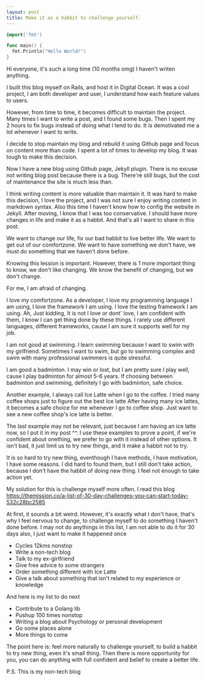 ```yaml
---
layout: post
title: Make it as a habbit to challenge yourself.
---
```


```go
import('fmt')

func main() {
  fmt.Println("Hello World!")
}
```

Hi everyone, it's such a long time (10 months omg) I haven't writen anything.

I built this blog myself on Rails, and host it in Digital Ocean.
It was a cool project, I am both developer and
user, I understand how each feature values to users.

However, from time to time, it becomes difficult to maintain the project.
Many times I want to write a post, and I found some bugs. Then I spent
my 2 hours to fix bugs instead of doing what I tend to do. It is demotivated
me a lot whenever I want to write.

I decide to stop maintain my blog and rebuild it using Github page
and focus on content more than code. I spent a lot of times to develop my
blog. It was tough to make this decision.

Now I have a new blog using Github page, Jekyll plugin. There is no excuse
not writing blog post because there is a bug. There're still bugs,
but the cost of maintenance the site is much less than.

I think writing content is more valuable than maintain it.
It was hard to make this decision, I love the project, and I was not sure I 
enjoy writing content in markdown syntax. Also this time I haven't know how to
config the website in Jekyll. After moving, I know that I was too conservative.
I should have more changes in life and make it as a habbit.
And that's all I want to share in this post.

We want to change our life, fix our bad habbit to live better life.
We want to get out of our comfortzone. We want to have something we don't have,
we must do something that we haven't done before.

Knowing this lession is important. However, there is 1 more important thing
to know, we don't like changing. We know the benefit of changing, but we don't
change.

For me, I am afraid of changing.

I love my comfortzone. As a developer, I love my programming language I am using,
I love the framework I am using. I love the testing framework I am using.
Ah, Just kidding, It is not I love or dont' love,
I am confident with them, I know I can get thing done by these things.
I rarely use different languages, different frameworks, cause I am sure it
supports well for my job.

I am not good at swimming. I learn swimming because I want to
swim with my girlfriend. Sometimes I want to swim, but go to swimming complex
and swim with many professional swimmers is quite stressful.

I am good a badminton. I may win or lost, but I am pretty sure I play
well, cause I play badminton for almost 5-6 years. If choosing between badminton
and swimming, definitely I go with badminton, safe choice.

Another example, I always call Ice Latte when I go to the coffee.
I tried many coffee shops just to figure out the best Ice latte
After having many ice lattes, it becomes a safe choice for me whenever I go
to coffee shop. Just want to see a new coffee shop's ice latte is better.

The last example may not be relevant, just because I am having an ice
latte now, so I put it in my post ^^. I use these examples to prove a point,
if we're confident about onething, we prefer to go with it instead of other
options. It isn't bad, it just limit us to try new things, and it make a habbit
not to try.

It is so hard to try new thing, eventhough I have
methods, I have motivation, I have some reasons. I did hard to found them, but
I still don't take action, because I don't have the habbit of doing new thing.
I feel not enough to take action yet.

My solution for this is challenge myself more often. I read this blog
https://themission.co/a-list-of-30-day-challenges-you-can-start-today-532c28bc2585

At first, it sounds a bit weird. However, it's exactly what I don't have,
that's why I feel nervous to change, to challenge myself to do
something I haven't done before. I may not do anythings in this list, I
am not able to do it for 30 days also, I just want to make it happened once

- Cycles 12kms nonstop
- Write a non-tech blog
- Talk to my ex-girlfriend
- Give free advice to some strangers
- Order something different with Ice Latte
- Give a talk about something that isn't related to my experience or knowledge 

And here is my list to do next

- Contribute to a Golang lib
- Pushup 100 times nonstop
- Writing a blog about Psychology or personal development
- Go some places alone
- More things to come

The point here is: feel more naturally to challenge yourself,
to build a habbit to try new thing, even it's small thing.
Then there is more opportunity for you, you can do anything 
with full confident and belief to create a better life.

P.S. This is my non-tech blog
